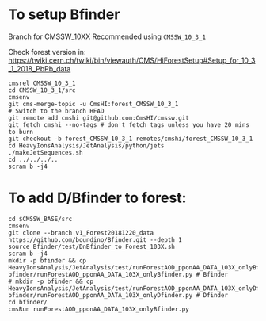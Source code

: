 To setup Bfinder
=====

Branch for CMSSW_10XX Recommended using `CMSSW_10_3_1`

Check forest version in: https://twiki.cern.ch/twiki/bin/viewauth/CMS/HiForestSetup#Setup_for_10_3_1_2018_PbPb_data

```
cmsrel CMSSW_10_3_1
cd CMSSW_10_3_1/src
cmsenv
git cms-merge-topic -u CmsHI:forest_CMSSW_10_3_1
# Switch to the branch HEAD
git remote add cmshi git@github.com:CmsHI/cmssw.git
git fetch cmshi --no-tags # don't fetch tags unless you have 20 mins to burn
git checkout -b forest_CMSSW_10_3_1 remotes/cmshi/forest_CMSSW_10_3_1
cd HeavyIonsAnalysis/JetAnalysis/python/jets
./makeJetSequences.sh
cd ../../../..
scram b -j4
```

To add D/Bfinder to forest:
=====

```
cd $CMSSW_BASE/src
cmsenv
git clone --branch v1_Forest20181220_data https://github.com/boundino/Bfinder.git --depth 1
source Bfinder/test/DnBfinder_to_Forest_103X.sh
scram b -j4
mkdir -p bfinder && cp HeavyIonsAnalysis/JetAnalysis/test/runForestAOD_pponAA_DATA_103X_onlyBfinder.py bfinder/runForestAOD_pponAA_DATA_103X_onlyBfinder.py # Bfinder
# mkdir -p bfinder && cp HeavyIonsAnalysis/JetAnalysis/test/runForestAOD_pponAA_DATA_103X_onlyDfinder.py bfinder/runForestAOD_pponAA_DATA_103X_onlyDfinder.py # Dfinder
cd bfinder/
cmsRun runForestAOD_pponAA_DATA_103X_onlyBfinder.py
```

